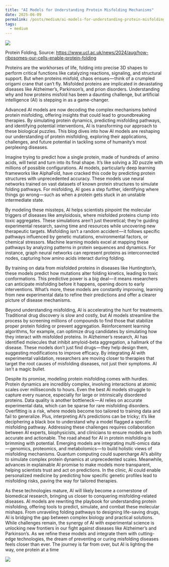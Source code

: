 ```yaml
---
title: "AI Models for Understanding Protein Misfolding Mechanisms"
date: 2025-06-09
permalink: /posts/medium/ai-models-for-understanding-protein-misfolding-mechanisms/
tags:
  - medium
---
```


![](https://cdn-images-1.medium.com/max/768/0*TbNfwOwAv3_Ovxq-)

Protein Folding, Source: <https://www.ucl.ac.uk/news/2024/aug/how-ribosomes-our-cells-enable-protein-folding>

Proteins are the workhorses of life, folding into precise 3D shapes to perform critical functions like catalyzing reactions, signaling, and structural support. But when proteins misfold, chaos ensues — think of a crumpled origami crane that can’t fly. Misfolded proteins are implicated in devastating diseases like Alzheimer’s, Parkinson’s, and prion disorders. Understanding why and how proteins misfold has been a daunting challenge, but artificial intelligence (AI) is stepping in as a game-changer.

Advanced AI models are now decoding the complex mechanisms behind protein misfolding, offering insights that could lead to groundbreaking therapies. By simulating protein dynamics, predicting misfolding pathways, and identifying potential interventions, AI is transforming our approach to these biological puzzles. This blog dives into how AI models are reshaping our understanding of protein misfolding, exploring their applications, challenges, and future potential in tackling some of humanity’s most perplexing diseases.

Imagine trying to predict how a single protein, made of hundreds of amino acids, will twist and turn into its final shape. It’s like solving a 3D puzzle with millions of possible configurations. AI models, particularly deep learning frameworks like AlphaFold, have cracked this code by predicting protein structures with unprecedented accuracy. These models use neural networks trained on vast datasets of known protein structures to simulate folding pathways. For misfolding, AI goes a step further, identifying where things go wrong — such as when a protein gets stuck in an unstable intermediate state.

By modeling these missteps, AI helps scientists pinpoint the molecular triggers of diseases like amyloidosis, where misfolded proteins clump into toxic aggregates. These simulations aren’t just theoretical; they’re guiding experimental research, saving time and resources while uncovering new therapeutic targets. Misfolding isn’t a random accident — it follows specific pathways influenced by genetic mutations, environmental factors, or chemical stressors. Machine learning models excel at mapping these pathways by analyzing patterns in protein sequences and dynamics. For instance, graph neural networks can represent proteins as interconnected nodes, capturing how amino acids interact during folding.

By training on data from misfolded proteins in diseases like Huntington’s, these models predict how mutations alter folding kinetics, leading to toxic conformations. This predictive power is a big deal — it means researchers can anticipate misfolding before it happens, opening doors to early interventions. What’s more, these models are constantly improving, learning from new experimental data to refine their predictions and offer a clearer picture of disease mechanisms.

Beyond understanding misfolding, AI is accelerating the hunt for treatments. Traditional drug discovery is slow and costly, but AI models streamline the process by screening millions of compounds to find those that stabilize proper protein folding or prevent aggregation. Reinforcement learning algorithms, for example, can optimize drug candidates by simulating how they interact with misfolded proteins. In Alzheimer’s research, AI has identified molecules that inhibit amyloid-beta aggregation, a hallmark of the disease. These models don’t just find drugs — they help design them, suggesting modifications to improve efficacy. By integrating AI with experimental validation, researchers are moving closer to therapies that target the root causes of misfolding diseases, not just their symptoms. AI isn’t a magic bullet.

Despite its promise, modeling protein misfolding comes with hurdles. Protein dynamics are incredibly complex, involving interactions at atomic scales over milliseconds to hours. Even the best AI models struggle to capture every nuance, especially for large or intrinsically disordered proteins. Data quality is another bottleneck — AI relies on accurate experimental data, which can be sparse for rare misfolding disorders. Overfitting is a risk, where models become too tailored to training data and fail to generalize. Plus, interpreting AI’s predictions can be tricky; it’s like deciphering a black box to understand why a model flagged a specific misfolding pathway. Addressing these challenges requires collaboration between AI experts, biophysicists, and clinicians to ensure models are both accurate and actionable. The road ahead for AI in protein misfolding is brimming with potential. Emerging models are integrating multi-omics data — genomics, proteomics, and metabolomics — to build holistic views of misfolding mechanisms. Quantum computing could supercharge AI’s ability to simulate complex protein dynamics at unprecedented scales. Meanwhile, advances in explainable AI promise to make models more transparent, helping scientists trust and act on predictions. In the clinic, AI could enable personalized medicine by predicting how specific genetic profiles lead to misfolding risks, paving the way for tailored therapies.

As these technologies mature, AI will likely become a cornerstone of biomedical research, bringing us closer to conquering misfolding-related diseases. AI models are rewriting the playbook for understanding protein misfolding, offering tools to predict, simulate, and combat these molecular mishaps. From unraveling folding pathways to designing life-saving drugs, AI is bridging the gap between complex biology and practical solutions. While challenges remain, the synergy of AI with experimental science is unlocking new frontiers in our fight against diseases like Alzheimer’s and Parkinson’s. As we refine these models and integrate them with cutting-edge technologies, the dream of preventing or curing misfolding diseases feels closer than ever. The journey is far from over, but AI is lighting the way, one protein at a time

![](https://medium.com/_/stat?event=post.clientViewed&referrerSource=full_rss&postId=6c50f3f412ac)